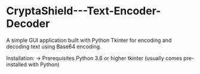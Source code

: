 # CryptaShield---Text-Encoder-Decoder

A simple GUI application built with Python Tkinter for encoding and decoding text using Base64 encoding.

Installation:
-> Prerequisites
Python 3.6 or higher
tkinter (usually comes pre-installed with Python)
